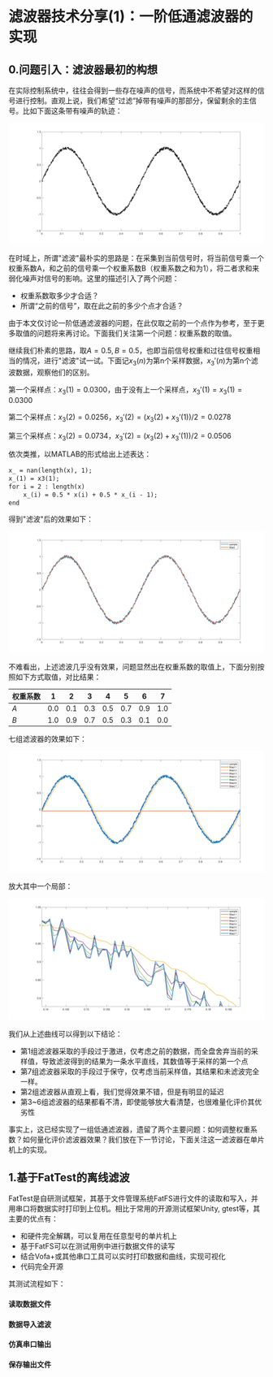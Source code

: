 # 滤波器技术分享(1)：一阶低通滤波器的实现



## 0.问题引入：滤波器最初的构想

在实际控制系统中，往往会得到一些存在噪声的信号，而系统中不希望对这样的信号进行控制。直观上说，我们希望“过滤”掉带有噪声的那部分，保留剩余的主信号。比如下面这条带有噪声的轨迹：

![controlTheory_sin3_traj](pics/controlTheory_sin3_traj.png)

在时域上，所谓"滤波"最朴实的思路是：在采集到当前信号时，将当前信号乘一个权重系数A，和之前的信号乘一个权重系数B（权重系数之和为1），将二者求和来弱化噪声对信号的影响。这里的描述引入了两个问题：

- 权重系数取多少才合适？
- 所谓“之前的信号”，取在此之前的多少个点才合适？

由于本文仅讨论一阶低通滤波器的问题，在此仅取之前的一个点作为参考，至于更多取值的问题将来再讨论。下面我们关注第一个问题：权重系数的取值。

继续我们朴素的思路，取$A=0.5,B=0.5$，也即当前信号权重和过往信号权重相当的情况，进行"滤波"试一试。下面记$x_3(n)$为第n个采样数据，$x_3'(n)$为第n个滤波数据，观察他们的区别。

第一个采样点：$x_3(1)=0.0300$，由于没有上一个采样点，$x_3'(1)=x_3(1)=0.0300$

第二个采样点：$x_3(2) = 0.0256$，$x_3'(2) = (x_3(2) + x_3'(1))/2=0.0278$

第三个采样点：$x_3(2) = 0.0734$，$x_3'(2) = (x_3(2) + x_3'(1))/2=0.0506$

依次类推，以MATLAB的形式给出上述表达：

```
x_ = nan(length(x), 1);
x_(1) = x3(1);
for i = 2 : length(x)
    x_(i) = 0.5 * x(i) + 0.5 * x_(i - 1);
end
```

得到"滤波"后的效果如下：

![controlTheory_filt_half](pics/controlTheory_filt_half.png)

不难看出，上述滤波几乎没有效果，问题显然出在权重系数的取值上，下面分别按照如下方式取值，对比结果：

| 权重系数 | 1    | 2    | 3    | 4    | 5    | 6    | 7    |
| -------- | ---- | ---- | ---- | ---- | ---- | ---- | ---- |
| $A$      | 0.0  | 0.1  | 0.3  | 0.5  | 0.7  | 0.9  | 1.0  |
| $B$      | 1.0  | 0.9  | 0.7  | 0.5  | 0.3  | 0.1  | 0.0  |

七组滤波器的效果如下：

![controlTheory_filt_comp](pics/controlTheory_filt_comp.png)

放大其中一个局部：

![controlTheory_filt_comp_scale](pics/controlTheory_filt_comp_scale.png)

我们从上述曲线可以得到以下结论：

- 第1组滤波器采取的手段过于激进，仅考虑之前的数据，而全盘舍弃当前的采样值，导致滤波得到的结果为一条水平直线，其数值等于采样的第一个点
- 第7组滤波器采取的手段过于保守，仅考虑当前采样值，其结果和未滤波完全一样。
- 第2组滤波器从直观上看，我们觉得效果不错，但是有明显的延迟
- 第3~6组滤波器的结果都看不清，即使能够放大看清楚，也很难量化评价其优劣性

事实上，这已经实现了一组低通滤波器，遗留了两个主要问题：如何调整权重系数？如何量化评价滤波器效果？我们放在下一节讨论，下面关注这一滤波器在单片机上的实现。

## 1.基于FatTest的离线滤波

FatTest是自研测试框架，其基于文件管理系统FatFS进行文件的读取和写入，并用串口将数据实时打印到上位机。相比于常用的开源测试框架Unity, gtest等，其主要的优点有：

- 和硬件完全解耦，可以复用在任意型号的单片机上
- 基于FatFS可以在测试用例中进行数据文件的读写
- 结合Vofa+或其他串口工具可以实时打印数据和曲线，实现可视化
- 代码完全开源

其测试流程如下：

#### 读取数据文件



#### 数据导入滤波



#### 仿真串口输出



#### 保存输出文件



